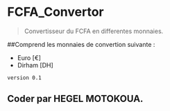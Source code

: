 # FCFA_Convertor

> Convertisseur du FCFA en differentes monnaies.

##Comprend les monnaies de convertion suivante :
* Euro [€]
* Dirham [DH]

`version 0.1`

## Coder par HEGEL MOTOKOUA.
